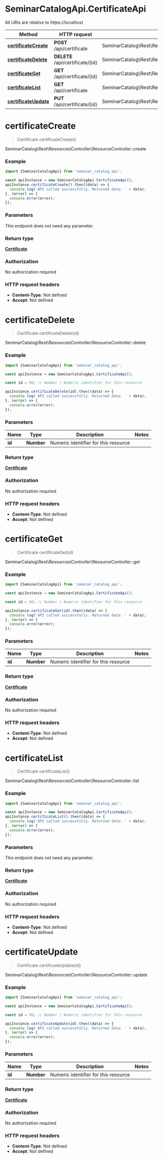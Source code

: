 # SeminarCatalogApi.CertificateApi

All URIs are relative to *https://localhost*

Method | HTTP request | Description
------------- | ------------- | -------------
[**certificateCreate**](CertificateApi.md#certificateCreate) | **POST** /api/certificate | SeminarCatalog\\Rest\\Resources\\Controller\\ResourceController::create
[**certificateDelete**](CertificateApi.md#certificateDelete) | **DELETE** /api/certificate/{id} | SeminarCatalog\\Rest\\Resources\\Controller\\ResourceController::delete
[**certificateGet**](CertificateApi.md#certificateGet) | **GET** /api/certificate/{id} | SeminarCatalog\\Rest\\Resources\\Controller\\ResourceController::get
[**certificateList**](CertificateApi.md#certificateList) | **GET** /api/certificate | SeminarCatalog\\Rest\\Resources\\Controller\\ResourceController::list
[**certificateUpdate**](CertificateApi.md#certificateUpdate) | **PUT** /api/certificate/{id} | SeminarCatalog\\Rest\\Resources\\Controller\\ResourceController::update


<a name="certificateCreate"></a>
# **certificateCreate**
> Certificate certificateCreate()

SeminarCatalog\\Rest\\Resources\\Controller\\ResourceController::create

### Example
```javascript
import {SeminarCatalogApi} from 'seminar_catalog_api';

const apiInstance = new SeminarCatalogApi.CertificateApi();
apiInstance.certificateCreate().then((data) => {
  console.log('API called successfully. Returned data: ' + data);
}, (error) => {
  console.error(error);
});

```

### Parameters
This endpoint does not need any parameter.

### Return type

[**Certificate**](Certificate.md)

### Authorization

No authorization required

### HTTP request headers

 - **Content-Type**: Not defined
 - **Accept**: Not defined

<a name="certificateDelete"></a>
# **certificateDelete**
> Certificate certificateDelete(id)

SeminarCatalog\\Rest\\Resources\\Controller\\ResourceController::delete

### Example
```javascript
import {SeminarCatalogApi} from 'seminar_catalog_api';

const apiInstance = new SeminarCatalogApi.CertificateApi();

const id = 56; // Number | Numeric identifier for this resource

apiInstance.certificateDelete(id).then((data) => {
  console.log('API called successfully. Returned data: ' + data);
}, (error) => {
  console.error(error);
});

```

### Parameters

Name | Type | Description  | Notes
------------- | ------------- | ------------- | -------------
 **id** | **Number**| Numeric identifier for this resource | 

### Return type

[**Certificate**](Certificate.md)

### Authorization

No authorization required

### HTTP request headers

 - **Content-Type**: Not defined
 - **Accept**: Not defined

<a name="certificateGet"></a>
# **certificateGet**
> Certificate certificateGet(id)

SeminarCatalog\\Rest\\Resources\\Controller\\ResourceController::get

### Example
```javascript
import {SeminarCatalogApi} from 'seminar_catalog_api';

const apiInstance = new SeminarCatalogApi.CertificateApi();

const id = 56; // Number | Numeric identifier for this resource

apiInstance.certificateGet(id).then((data) => {
  console.log('API called successfully. Returned data: ' + data);
}, (error) => {
  console.error(error);
});

```

### Parameters

Name | Type | Description  | Notes
------------- | ------------- | ------------- | -------------
 **id** | **Number**| Numeric identifier for this resource | 

### Return type

[**Certificate**](Certificate.md)

### Authorization

No authorization required

### HTTP request headers

 - **Content-Type**: Not defined
 - **Accept**: Not defined

<a name="certificateList"></a>
# **certificateList**
> Certificate certificateList()

SeminarCatalog\\Rest\\Resources\\Controller\\ResourceController::list

### Example
```javascript
import {SeminarCatalogApi} from 'seminar_catalog_api';

const apiInstance = new SeminarCatalogApi.CertificateApi();
apiInstance.certificateList().then((data) => {
  console.log('API called successfully. Returned data: ' + data);
}, (error) => {
  console.error(error);
});

```

### Parameters
This endpoint does not need any parameter.

### Return type

[**Certificate**](Certificate.md)

### Authorization

No authorization required

### HTTP request headers

 - **Content-Type**: Not defined
 - **Accept**: Not defined

<a name="certificateUpdate"></a>
# **certificateUpdate**
> Certificate certificateUpdate(id)

SeminarCatalog\\Rest\\Resources\\Controller\\ResourceController::update

### Example
```javascript
import {SeminarCatalogApi} from 'seminar_catalog_api';

const apiInstance = new SeminarCatalogApi.CertificateApi();

const id = 56; // Number | Numeric identifier for this resource

apiInstance.certificateUpdate(id).then((data) => {
  console.log('API called successfully. Returned data: ' + data);
}, (error) => {
  console.error(error);
});

```

### Parameters

Name | Type | Description  | Notes
------------- | ------------- | ------------- | -------------
 **id** | **Number**| Numeric identifier for this resource | 

### Return type

[**Certificate**](Certificate.md)

### Authorization

No authorization required

### HTTP request headers

 - **Content-Type**: Not defined
 - **Accept**: Not defined


